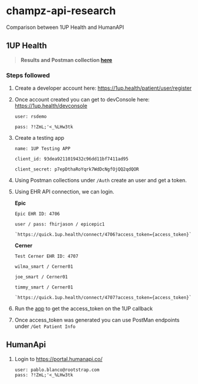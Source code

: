 # champz-api-research
Comparison between 1UP Health and HumanAPI

## 1UP Health

>**Results and Postman collection [here](./1UP_API/RESULTS.md)**

### Steps followed

1. Create a developer account here: https://1up.health/patient/user/register

2. Once account created you can get to devConsole here: https://1up.health/devconsole

    ```
    user: rsdemo 

    pass: ?!ZmL;'<_%LHw3tk
    ```

3. Create a testing app

    ```
    name: 1UP Testing APP

    client_id: 93dea9211019432c96dd11bf7411ad95

    client_secret: p7epDthaRoYqrk7WdDcNgfOjQQ2qdQOR
    ```

4. Using Postman collections under `/Auth` create an user and get a token.
 
5. Using EHR API connection, we can login.

    **Epic**
    ```
    Epic EHR ID: 4706

    user / pass: fhirjason / epicepic1

    `https://quick.1up.health/connect/4706?access_token={access_token}`
    ```

    **Cerner**
    ```
    Test Cerner EHR ID: 4707

    wilma_smart / Cerner01

    joe_smart / Cerner01

    timmy_smart / Cerner01
    
    `https://quick.1up.health/connect/4707?access_token={access_token}`
    ```

6. Run the [app](https://github.com/1uphealth/1upwebapp) to get the access_token on the 1UP callback

7. Once access_token was generated you can use PostMan endpoints under `/Get Patient Info`


## HumanApi

1. Login to https://portal.humanapi.co/

    ```
    user: pablo.blanco@rootstrap.com 
    pass: ?!ZmL;'<_%LHw3tk
    ```
